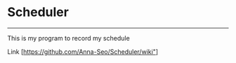 # Scheduler
---
This is my program to record my schedule

Link [https://github.com/Anna-Seo/Scheduler/wiki"]
